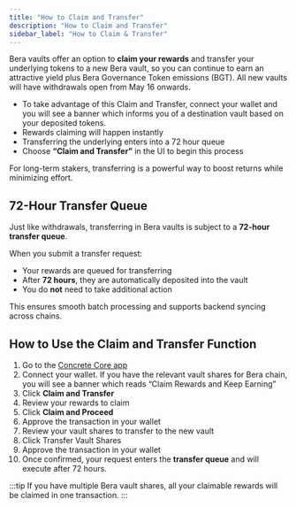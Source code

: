 ```yaml
---
title: "How to Claim and Transfer"
description: "How to Claim and Transfer"
sidebar_label: "How to Claim & Transfer"
---
```


Bera vaults offer an option to **claim your rewards** and transfer your underlying tokens to a new Bera vault, so you can continue to earn an attractive yield plus Bera Governance Token emissions (BGT). All new vaults will have withdrawals open from May 16 onwards.

- To take advantage of this Claim and Transfer, connect your wallet and you will see a banner which informs you of a destination vault based on your deposited tokens.
- Rewards claiming will happen instantly
- Transferring the underlying enters into a 72 hour queue
- Choose **“Claim and Transfer”** in the UI to begin this process

For long-term stakers, transferring is a powerful way to boost returns while minimizing effort.

## 72-Hour Transfer Queue

Just like withdrawals, transferring in Bera vaults is subject to a **72-hour transfer queue**.

When you submit a transfer request:

- Your rewards are queued for transferring
- After **72 hours**, they are automatically deposited into the vault
- You do **not** need to take additional action

This ensures smooth batch processing and supports backend syncing across chains.

## How to Use the Claim and Transfer Function

1. Go to the [Concrete Core app](https://app.concrete.xyz/)
2. Connect your wallet. If you have the relevant vault shares for Bera chain, you will see a banner which reads “Claim Rewards and Keep Earning”
3. Click **Claim and Transfer**
4. Review your rewards to claim
5. Click **Claim and Proceed**
6. Approve the transaction in your wallet
7. Review your vault shares to transfer to the new vault
8. Click Transfer Vault Shares
9. Approve the transaction in your wallet
10. Once confirmed, your request enters the **transfer queue** and will execute after 72 hours.

:::tip
If you have multiple Bera vault shares, all your claimable rewards will be claimed in one transaction.
:::
